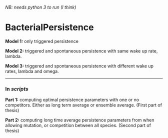*NB: needs python 3 to run (I think)*

# BacterialPersistence

**Model 1:** only triggered persistence

**Model 2:** triggered and spontaneous persistence with same wake up rate, lambda.

**Model 3:** triggered and spontaneous persistence with different wake up rates, lambda and omega.

---
### In *scripts*
**Part 1:** computing optimal persistence parameters with one or no competitors. Either as long term average or ensemble average. (First part of thesis)

**Part 2:** computing long time average persistence parameters from when allowing mutation, or competition between all species. (Second part of thesis)
